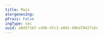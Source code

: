 ```yaml
---
title: Maïs
alergenesIng:
pFrais: False
ingType: sec
uuid: a0d5f1bf-cd9b-47c3-a0d1-406d79427a5c
---
```

